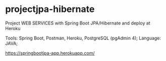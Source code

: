 # projectjpa-hibernate

Project WEB SERVICES with Spring Boot JPA/Hibernate and deploy at Heroku

Tools: Spring Boot, Postman, Heroku, PostgreSQL (pgAdmin 4);
Language: JAVA;

https://springbootjpa-app.herokuapp.com/

